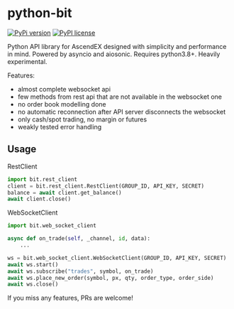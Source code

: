 # python-bit

[![PyPi version](https://badgen.net/pypi/v/python-bit/)](https://pypi.python.org/pypi/python-bit/)
[![PyPI license](https://img.shields.io/pypi/l/python-bit.svg)](https://pypi.python.org/pypi/python-bit/)

Python API library for AscendEX designed with simplicity and performance in mind. Powered by asyncio and aiosonic. Requires python3.8+. Heavily experimental.

Features:

- almost complete websocket api
- few methods from rest api that are not available in the websocket one
- no order book modelling done
- no automatic reconnection after API server disconnects the websocket
- only cash/spot trading, no margin or futures
- weakly tested error handling

## Usage

RestClient

```python
import bit.rest_client
client = bit.rest_client.RestClient(GROUP_ID, API_KEY, SECRET)
balance = await client.get_balance()
await client.close()
```

WebSocketClient

```python
import bit.web_socket_client

async def on_trade(self, _channel, id, data):
    ...

ws = bit.web_socket_client.WebSocketClient(GROUP_ID, API_KEY, SECRET)
await ws.start()
await ws.subscribe("trades", symbol, on_trade)
await ws.place_new_order(symbol, px, qty, order_type, order_side)
await ws.close()
```

If you miss any features, PRs are welcome!
